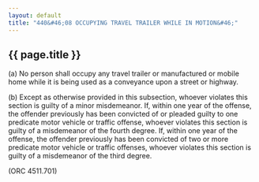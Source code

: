 ```yaml
---
layout: default 
title: "440&#46;08 OCCUPYING TRAVEL TRAILER WHILE IN MOTION&#46;"
---
```


{{ page.title }}
----------------

​(a) No person shall occupy any travel trailer or manufactured or mobile
home while it is being used as a conveyance upon a street or highway.

​(b) Except as otherwise provided in this subsection, whoever violates
this section is guilty of a minor misdemeanor. If, within one year of
the offense, the offender previously has been convicted of or pleaded
guilty to one predicate motor vehicle or traffic offense, whoever
violates this section is guilty of a misdemeanor of the fourth degree.
If, within one year of the offense, the offender previously has been
convicted of two or more predicate motor vehicle or traffic offenses,
whoever violates this section is guilty of a misdemeanor of the third
degree.

(ORC 4511.701)
